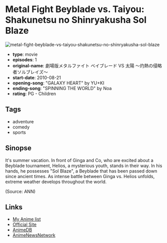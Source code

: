 # Metal Fight Beyblade vs. Taiyou: Shakunetsu no Shinryakusha Sol Blaze

![metal-fight-beyblade-vs-taiyou-shakunetsu-no-shinryakusha-sol-blaze](https://cdn.myanimelist.net/images/anime/8/26283.jpg)

-   **type**: movie
-   **episodes**: 1
-   **original-name**: 劇場版メタルファイト ベイブレード VS 太陽 ～灼熱の侵略者ソルブレイズ～
-   **start-date**: 2010-08-21
-   **opening-song**: "GALAXY HEART" by YU+KI
-   **ending-song**: "SPINNING THE WORLD" by Noa
-   **rating**: PG - Children

## Tags

-   adventure
-   comedy
-   sports

## Sinopse

It's summer vacation. In front of Ginga and Co, who are excited about a Beyblade tournament, Helios, a mysterious youth, stands in their way. In his hands, he possesses "Sol Blaze", a Beyblade that has been passed down since ancient times. As intense battle between Ginga vs. Helios unfolds, extreme weather develops throughout the world.

(Source: ANN)

## Links

-   [My Anime list](https://myanimelist.net/anime/8245/Metal_Fight_Beyblade_vs_Taiyou__Shakunetsu_no_Shinryakusha_Sol_Blaze)
-   [Official Site](http://www.bey-movie.com/)
-   [AnimeDB](http://anidb.info/perl-bin/animedb.pl?show=anime&aid=7520)
-   [AnimeNewsNetwork](http://www.animenewsnetwork.com/encyclopedia/anime.php?id=11247)
